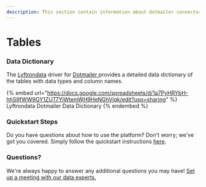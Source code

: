 ```yaml
---
description: This section contain information about dotmailer connector tables information
---
```


# Tables

### Data Dictionary

The [Lyftrondata](https://www.lyftrondata.com/) driver for [Dotmailer](https://www.lyftrondata.com/integration/dotmailer/)[ ](https://www.lyftrondata.com/integration/dotmailer/)provides a detailed data dictionary of the tables with data types and column names.

{% embed url="https://docs.google.com/spreadsheets/d/1a7PyHRYbH-hhS9fWW9GY1ZUT7YiWtemWH9HeNGhVjqk/edit?usp=sharing" %}
Lyftrondata Dotmailer Data Dictionary
{% endembed %}

### Quickstart Steps

Do you have questions about how to use the platform? Don't worry; we've got you covered. Simply follow the quickstart instructions [here](../../../../quickstart-steps.md).

### Questions? <a href="#questions" id="questions"></a>

We're always happy to answer any additional questions you may have! [Set up a meeting with our data experts.](https://www.lyftrondata.com/book-a-meeting/)

